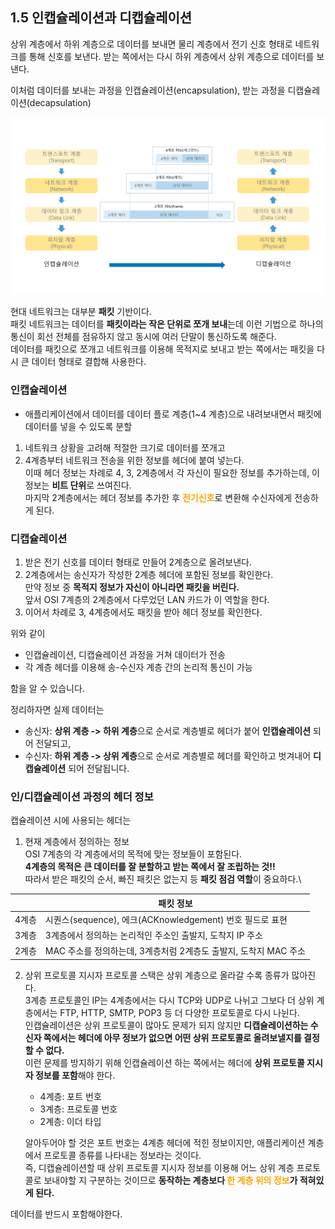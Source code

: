 ## 1.5 인캡슐레이션과 디캡슐레이션

상위 계층에서 하위 계층으로 데이터를 보내면 물리 계층에서 전기 신호 형태로 네트워크를 통해 신호를 보낸다.
받는 쪽에서는 다시 하위 계층에서 상위 계층으로 데이터를 보낸다.

이처럼 데이터를 보내는 과정을 인캡슐레이션(encapsulation), 받는 과정을 디캡슐레이션(decapsulation)

![그림 1-16 인캡슐레이션과 디캡슐레이션](img.png)

현대 네트워크는 대부분 **패킷** 기반이다.\
패킷 네트워크는 데이터를 **패킷이라는 작은 단위로 쪼개 보내**는데 이런 기법으로 하나의 통신이 회선 전체를 점유하지 않고 동시에 여러 단말이 통신하도록 해준다.\
데이터를 패킷으로 쪼개고 네트워크를 이용해 목적지로 보내고 받는 쪽에서는 패킷을 다시 큰 데이터 형태로 결합해 사용한다.

### 인캡슐레이션
- 애플리케이션에서 데이터를 데이터 플로 계층(1~4 계층)으로 내려보내면서 패킷에 데이터를 넣을 수 있도록 분할
1. 네트워크 상황을 고려해 적절한 크기로 데이터를 쪼개고
2. 4계층부터 네트워크 전송을 위한 정보를 헤더에 붙여 넣는다.\
   이때 헤더 정보는 차례로 4, 3, 2계층에서 각 자신이 필요한 정보를 추가하는데, 이 정보는 **비트 단위**로 쓰여진다.\
   마지막 2계층에서는 헤더 정보를 추가한 후 <span style="color: Orange; font-weight:bold">전기신호</span>로 변환해 수신자에게 전송하게 된다.

### 디캡슐레이션
1. 받은 전기 신호를 데이터 형태로 만들어 2계층으로 올려보낸다.
2. 2계층에서는 송신자가 작성한 2계층 헤더에 포함된 정보를 확인한다.\
   만약 정보 중 **목적지 정보가 자신이 아니라면 패킷을 버린다.**\
   앞서 OSI 7계층의 2계층에서 다루었던 LAN 카드가 이 역할을 한다. 
3. 이어서 차례로 3, 4계층에서도 패킷을 받아 헤더 정보를 확인한다.

위와 같이
- 인캡슐레이션, 디캡슐레이션 과정을 거쳐 데이터가 전송
- 각 계층 헤더를 이용해 송-수신자 계층 간의 논리적 통신이 가능

함을 알 수 있습니다.

정리하자면 실제 데이터는
- 송신자: **상위 계층 -> 하위 계층**으로 순서로 계층별로 헤더가 붙어 **인캡슐레이션** 되어 전달되고,
- 수신자: **하위 계층 -> 상위 계층**으로 순서로 계층별로 헤더를 확인하고 벗겨내어 **디캡슐레이션** 되어 전달됩니다.


### 인/디캡슐레이션 과정의 헤더 정보

캡슐레이션 시에 사용되는 헤더는
1. 현재 계층에서 정의하는 정보\
   OSI 7계층의 각 계층에서의 목적에 맞는 정보들이 포함된다.\
   **4계층의 목적은 큰 데이터를 잘 분할하고 받는 쪽에서 잘 조립하는 것!!**\
   따라서 받은 패킷의 순서, 빠진 패킷은 없는지 등 **패킷 점검 역할**이 중요하다.\

|     | 패킷 정보                                          |
|-----|------------------------------------------------|
| 4계층 | 시퀀스(sequence), 에크(ACKnowledgement) 번호 필드로 표현   |
|3계층| 3계층에서 정의하는 논리적인 주소인 출발지, 도착지 IP 주소       |
|2계층| MAC 주소를 정의하는데, 3계층처럼 2계층도 출발지, 도착지 MAC 주소 |

2. 상위 프로토콜 지시자
   프로토콜 스택은 상위 계층으로 올라갈 수록 종류가 많아진다.\
   3계층 프로토콜인 IP는 4계층에서는 다시 TCP와 UDP로 나뉘고 그보다 더 상위 계층에서는 FTP, HTTP, SMTP, POP3 등 더 다양한 프로토콜로 다시 나뉜다.\
   인캡슐레이션은 상위 프로토콜이 많아도 문제가 되지 않지만 **디캡슐레이션하는 수신자 쪽에서는 헤더에 아무 정보가 없으면 어떤 상위 프로토콜로 올려보낼지를 결정할 수 없다.**\
   이런 문제를 방지하기 위해 인캡슐레이션 하는 쪽에서는 헤더에 **상위 프로토콜 지시자 정보를 포함**해야 한다.
   - 4계층: 포트 번호
   - 3계층: 프로토콜 번호
   - 2계층: 이더 타입

   알아두어야 할 것은 포트 번호는 4계층 헤더에 적힌 정보이지만, 애플리케이션 계층에서 프로토콜 종류를 나타내는 정보라는 것이다.\
   즉, 디캡슐레이션할 때 상위 프로토콜 지시자 정보를 이용해 어느 상위 계층 프로토콜로 보내야할 지 구분하는 것이므로 **동작하는 계층보다 <span style="color: orange">한 계층 위의 정보</span>가 적혀있게 된다.**

데이터를 반드시 포함해야한다.

